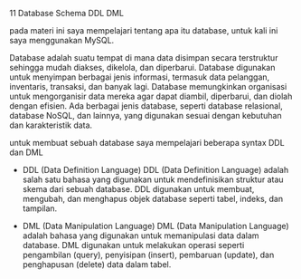 11 Database Schema DDL DML

pada materi ini saya mempelajari tentang apa itu database, untuk kali ini saya menggunakan MySQL.

Database adalah suatu tempat di mana data disimpan secara terstruktur sehingga mudah diakses, dikelola, dan diperbarui. Database digunakan untuk menyimpan berbagai jenis informasi, termasuk data pelanggan, inventaris, transaksi, dan banyak lagi. Database memungkinkan organisasi untuk mengorganisir data mereka agar dapat diambil, diperbarui, dan diolah dengan efisien. Ada berbagai jenis database, seperti database relasional, database NoSQL, dan lainnya, yang digunakan sesuai dengan kebutuhan dan karakteristik data.

untuk membuat sebuah database saya mempelajari beberapa syntax DDL dan DML

- DDL (Data Definition Language)
  DDL (Data Definition Language) adalah salah satu bahasa yang digunakan untuk mendefinisikan struktur atau skema dari sebuah database. DDL digunakan untuk membuat, mengubah, dan menghapus objek database seperti tabel, indeks, dan tampilan.

- DML (Data Manipulation Language)
  DML (Data Manipulation Language) adalah bahasa yang digunakan untuk memanipulasi data dalam database. DML digunakan untuk melakukan operasi seperti pengambilan (query), penyisipan (insert), pembaruan (update), dan penghapusan (delete) data dalam tabel.
